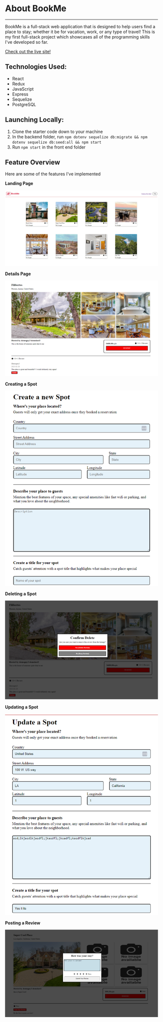 # About BookMe
---
BookMe is a full-stack web application that is designed to help users find a place to stay; whether it be for vacation, work, or any type of travel! This is my first full-stack project which showcases all of the programming skills I've developed so far.

[Check out the live site!](https://bookme-9onn.onrender.com)

## Technologies Used:

- React
- Redux
- JavaScript
- Express
- Sequelize
- PostgreSQL

## Launching Locally:
1. Clone the starter code down to your machine
2. In the backend folder, run `npm dotenv sequelize db:migrate && npm dotenv sequelize db:seed:all && npm start`
3. Run `npm start` in the front end folder

## Feature Overview

Here are some of the features I've implemented

**Landing Page**

![home-page](./Images/landingPage.png)

**Details Page**

![details-page](./Images/detailsPage.png)

**Creating a Spot**

![create-spot](./Images/createSpot.png)

**Deleting a Spot**

![delete-spot](./Images/deleteModal.png)

**Updating a Spot**

![update-spot](./Images/updateSpot.png)

**Posting a Review**

![post-review](./Images/postReview.png)
